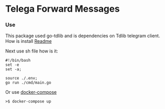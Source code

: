 # Telega Forward Messages

### Use

This  package used go-tdlib and is dependencies on Tdlib telegram client.
How is install  [Readme](https://github.com/zelenin/go-tdlib/blob/master/README.md)

Next use sh file how is it:
```
#!/bin/bash
set -e
set -a;

source ./.env;
go run ./cmd/main.go
```

Or use [docker-compose](docker-compose.yml)

`>$ docker-compose up`
